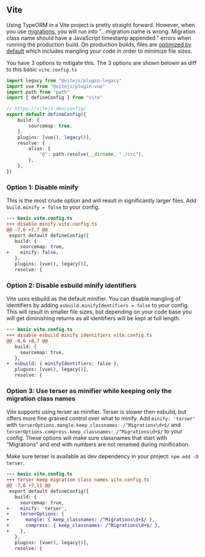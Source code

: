 ## Vite

Using TypeORM in a Vite project is pretty straight forward. However, when you use [migrations](../migrations/01-why.md), you will run into "...migration name is wrong. Migration class name should have a
JavaScript timestamp appended." errors when running the production build.
On production builds, files are [optimized by default](https://vite.dev/config/build-options#build-minify) which includes mangling your code in order to minimize file sizes.

You have 3 options to mitigate this. The 3 options are shown belown as diff to this basic `vite.config.ts`

```typescript
import legacy from "@vitejs/plugin-legacy"
import vue from "@vitejs/plugin-vue"
import path from "path"
import { defineConfig } from "vite"

// https://vitejs.dev/config/
export default defineConfig({
    build: {
        sourcemap: true,
    },
    plugins: [vue(), legacy()],
    resolve: {
        alias: {
            "@": path.resolve(__dirname, "./src"),
        },
    },
})
```

### Option 1: Disable minify

This is the most crude option and will result in significantly larger files. Add `build.minify = false` to your config.

```diff
--- basic vite.config.ts
+++ disable minify vite.config.ts
@@ -7,6 +7,7 @@
 export default defineConfig({
   build: {
     sourcemap: true,
+    minify: false,
   },
   plugins: [vue(), legacy()],
   resolve: {
```

### Option 2: Disable esbuild minify identifiers

Vite uses esbuild as the default minifier. You can disable mangling of identifiers by adding `esbuild.minifyIdentifiers = false` to your config.
This will result in smaller file sizes, but depending on your code base you will get diminishing returns as all identifiers will be kept at full length.

```diff
--- basic vite.config.ts
+++ disable esbuild minify identifiers vite.config.ts
@@ -8,6 +8,7 @@
   build: {
     sourcemap: true,
   },
+  esbuild: { minifyIdentifiers: false },
   plugins: [vue(), legacy()],
   resolve: {
```

### Option 3: Use terser as minifier while keeping only the migration class names

Vite supports using terser as minifier. Terser is slower then esbuild, but offers more fine grained control over what to minify.
Add `minify: 'terser'` with `terserOptions.mangle.keep_classnames: /^Migrations\d+$/` and `terserOptions.compress.keep_classnames: /^Migrations\d+$/` to your config.
These options will make sure classnames that start with "Migrations" and end with numbers are not renamed during minification.

Make sure terser is available as dev dependency in your project: `npm add -D terser`.

```diff
--- basic vite.config.ts
+++ terser keep migration class names vite.config.ts
@@ -7,6 +7,11 @@
 export default defineConfig({
   build: {
     sourcemap: true,
+    minify: 'terser',
+    terserOptions: {
+      mangle: { keep_classnames: /^Migrations\d+$/ },
+      compress: { keep_classnames: /^Migrations\d+$/ },
+    },
   },
   plugins: [vue(), legacy()],
   resolve: {
```
